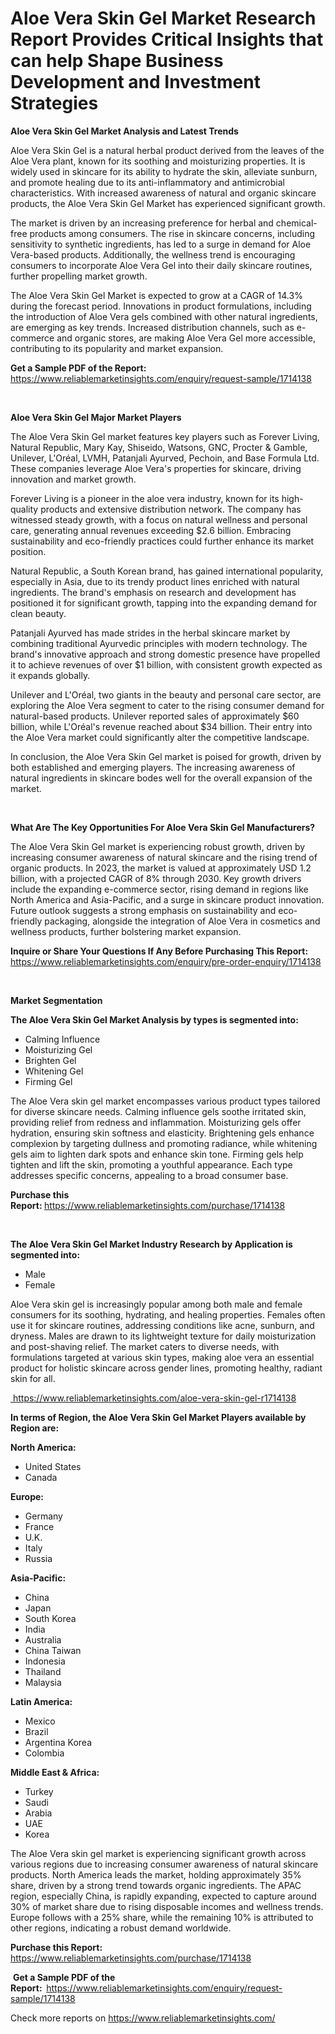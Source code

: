 <p><h1>Aloe Vera Skin Gel Market Research Report Provides Critical Insights that can help Shape Business Development and Investment Strategies</h1></p><p><strong>Aloe Vera Skin Gel Market Analysis and Latest Trends</strong></p>
<p><p>Aloe Vera Skin Gel is a natural herbal product derived from the leaves of the Aloe Vera plant, known for its soothing and moisturizing properties. It is widely used in skincare for its ability to hydrate the skin, alleviate sunburn, and promote healing due to its anti-inflammatory and antimicrobial characteristics. With increased awareness of natural and organic skincare products, the Aloe Vera Skin Gel Market has experienced significant growth.</p><p>The market is driven by an increasing preference for herbal and chemical-free products among consumers. The rise in skincare concerns, including sensitivity to synthetic ingredients, has led to a surge in demand for Aloe Vera-based products. Additionally, the wellness trend is encouraging consumers to incorporate Aloe Vera Gel into their daily skincare routines, further propelling market growth.</p><p>The Aloe Vera Skin Gel Market is expected to grow at a CAGR of 14.3% during the forecast period. Innovations in product formulations, including the introduction of Aloe Vera gels combined with other natural ingredients, are emerging as key trends. Increased distribution channels, such as e-commerce and organic stores, are making Aloe Vera Gel more accessible, contributing to its popularity and market expansion.</p></p>
<p><strong>Get a Sample PDF of the Report:&nbsp;</strong> <a href="https://www.reliablemarketinsights.com/enquiry/request-sample/1714138?utm_campaign=1512&utm_medium=2&utm_source=Github&utm_content=ia&utm_term=11012025&utm_id=aloe-vera-skin-gel">https://www.reliablemarketinsights.com/enquiry/request-sample/1714138</a></p>
<p>&nbsp;</p>
<p><strong>Aloe Vera Skin Gel Major Market Players</strong></p>
<p><p>The Aloe Vera Skin Gel market features key players such as Forever Living, Natural Republic, Mary Kay, Shiseido, Watsons, GNC, Procter & Gamble, Unilever, L'Oréal, LVMH, Patanjali Ayurved, Pechoin, and Base Formula Ltd. These companies leverage Aloe Vera's properties for skincare, driving innovation and market growth.</p><p>Forever Living is a pioneer in the aloe vera industry, known for its high-quality products and extensive distribution network. The company has witnessed steady growth, with a focus on natural wellness and personal care, generating annual revenues exceeding $2.6 billion. Embracing sustainability and eco-friendly practices could further enhance its market position.</p><p>Natural Republic, a South Korean brand, has gained international popularity, especially in Asia, due to its trendy product lines enriched with natural ingredients. The brand's emphasis on research and development has positioned it for significant growth, tapping into the expanding demand for clean beauty.</p><p>Patanjali Ayurved has made strides in the herbal skincare market by combining traditional Ayurvedic principles with modern technology. The brand's innovative approach and strong domestic presence have propelled it to achieve revenues of over $1 billion, with consistent growth expected as it expands globally.</p><p>Unilever and L'Oréal, two giants in the beauty and personal care sector, are exploring the Aloe Vera segment to cater to the rising consumer demand for natural-based products. Unilever reported sales of approximately $60 billion, while L'Oréal's revenue reached about $34 billion. Their entry into the Aloe Vera market could significantly alter the competitive landscape.</p><p>In conclusion, the Aloe Vera Skin Gel market is poised for growth, driven by both established and emerging players. The increasing awareness of natural ingredients in skincare bodes well for the overall expansion of the market.</p></p>
<p>&nbsp;</p>
<p><strong>What Are The Key Opportunities For Aloe Vera Skin Gel Manufacturers?</strong></p>
<p><p>The Aloe Vera Skin Gel market is experiencing robust growth, driven by increasing consumer awareness of natural skincare and the rising trend of organic products. In 2023, the market is valued at approximately USD 1.2 billion, with a projected CAGR of 8% through 2030. Key growth drivers include the expanding e-commerce sector, rising demand in regions like North America and Asia-Pacific, and a surge in skincare product innovation. Future outlook suggests a strong emphasis on sustainability and eco-friendly packaging, alongside the integration of Aloe Vera in cosmetics and wellness products, further bolstering market expansion.</p></p>
<p><strong>Inquire or Share Your Questions If Any Before Purchasing This Report:</strong> <a href="https://www.reliablemarketinsights.com/enquiry/pre-order-enquiry/1714138?utm_campaign=1512&utm_medium=2&utm_source=Github&utm_content=ia&utm_term=11012025&utm_id=aloe-vera-skin-gel">https://www.reliablemarketinsights.com/enquiry/pre-order-enquiry/1714138</a></p>
<p>&nbsp;</p>
<p><strong>Market Segmentation</strong></p>
<p><strong>The Aloe Vera Skin Gel Market Analysis by types is segmented into:</strong></p>
<p><ul><li>Calming Influence</li><li>Moisturizing Gel</li><li>Brighten Gel</li><li>Whitening Gel</li><li>Firming Gel</li></ul></p>
<p><p>The Aloe Vera skin gel market encompasses various product types tailored for diverse skincare needs. Calming influence gels soothe irritated skin, providing relief from redness and inflammation. Moisturizing gels offer hydration, ensuring skin softness and elasticity. Brightening gels enhance complexion by targeting dullness and promoting radiance, while whitening gels aim to lighten dark spots and enhance skin tone. Firming gels help tighten and lift the skin, promoting a youthful appearance. Each type addresses specific concerns, appealing to a broad consumer base.</p></p>
<p><strong>Purchase this Report:&nbsp;</strong><a href="https://www.reliablemarketinsights.com/purchase/1714138?utm_campaign=1512&utm_medium=2&utm_source=Github&utm_content=ia&utm_term=11012025&utm_id=aloe-vera-skin-gel">https://www.reliablemarketinsights.com/purchase/1714138</a></p>
<p>&nbsp;</p>
<p><strong>The Aloe Vera Skin Gel Market Industry Research by Application is segmented into:</strong></p>
<p><ul><li>Male</li><li>Female</li></ul></p>
<p><p>Aloe Vera skin gel is increasingly popular among both male and female consumers for its soothing, hydrating, and healing properties. Females often use it for skincare routines, addressing conditions like acne, sunburn, and dryness. Males are drawn to its lightweight texture for daily moisturization and post-shaving relief. The market caters to diverse needs, with formulations targeted at various skin types, making aloe vera an essential product for holistic skincare across gender lines, promoting healthy, radiant skin for all.</p></p>
<p><a href="https://www.reliablemarketinsights.com/aloe-vera-skin-gel-r1714138?utm_campaign=1512&utm_medium=2&utm_source=Github&utm_content=ia&utm_term=11012025&utm_id=aloe-vera-skin-gel">&nbsp;https://www.reliablemarketinsights.com/aloe-vera-skin-gel-r1714138</a></p>
<p><strong>In terms of Region, the Aloe Vera Skin Gel Market Players available by Region are:</strong></p>
<p>
    <p> <strong> North America: </strong>
        <ul>
            <li>United States</li>
            <li>Canada</li>
        </ul>
        </p> 
    <p> <strong> Europe: </strong>
        <ul>
            <li>Germany</li>
            <li>France</li>
            <li>U.K.</li>
            <li>Italy</li>
            <li>Russia</li>
        </ul>
        </p> 
    <p> <strong> Asia-Pacific: </strong>
        <ul>
            <li>China</li>
            <li>Japan</li>
            <li>South Korea</li>
            <li>India</li>
            <li>Australia</li>
            <li>China Taiwan</li>
            <li>Indonesia</li>
            <li>Thailand</li>
            <li>Malaysia</li>
        </ul>
        </p> 
    <p> <strong> Latin America: </strong>
        <ul>
            <li>Mexico</li>
            <li>Brazil</li>
            <li>Argentina Korea</li>
            <li>Colombia</li>
        </ul>
        </p> 
    <p> <strong> Middle East & Africa: </strong>
        <ul>
            <li>Turkey</li>
            <li>Saudi</li>
            <li>Arabia</li>
            <li>UAE</li>
            <li>Korea</li>
        </ul>
    </p>
    </p>
<p><p>The Aloe Vera skin gel market is experiencing significant growth across various regions due to increasing consumer awareness of natural skincare products. North America leads the market, holding approximately 35% share, driven by a strong trend towards organic ingredients. The APAC region, especially China, is rapidly expanding, expected to capture around 30% of market share due to rising disposable incomes and wellness trends. Europe follows with a 25% share, while the remaining 10% is attributed to other regions, indicating a robust demand worldwide.</p></p>
<p><strong>Purchase this Report: </strong><a href="https://www.reliablemarketinsights.com/purchase/1714138?utm_campaign=1512&utm_medium=2&utm_source=Github&utm_content=ia&utm_term=11012025&utm_id=aloe-vera-skin-gel">https://www.reliablemarketinsights.com/purchase/1714138</a></p>
<p>&nbsp;<strong>Get a Sample PDF of the Report:&nbsp;&nbsp;</strong><a href="https://www.reliablemarketinsights.com/enquiry/request-sample/1714138?utm_campaign=1512&utm_medium=2&utm_source=Github&utm_content=ia&utm_term=11012025&utm_id=aloe-vera-skin-gel">https://www.reliablemarketinsights.com/enquiry/request-sample/1714138</a></p>
<p><strong></strong></p>
<p>Check more reports on <a href="https://www.reliablemarketinsights.com/?utm_campaign=1512&utm_medium=2&utm_source=Github&utm_content=ia&utm_term=11012025&utm_id=aloe-vera-skin-gel">https://www.reliablemarketinsights.com/</a></p>